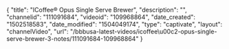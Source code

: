 {
    "title": "ICoffee&reg; Opus Single Serve Brewer",
    "description": "",
    "channelid": "111091684",
    "videoid": "109968864",
    "date_created": "1502518583",
    "date_modified": "1504049174",
    "type": "captivate",
    "layout": "channelVideo",
    "url": "\/bbbusa-latest-videos\/icoffee\u00c2-opus-single-serve-brewer-3-notes\/111091684-109968864"
}